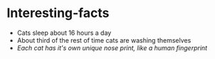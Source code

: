 # Interesting-facts
- Cats sleep about 16 hours a day
- About third of the rest of time cats are washing themselves
- *Each cat has it's own unique nose print, like a human fingerprint*
